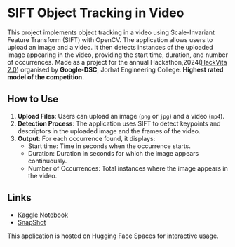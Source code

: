 # SIFT Object Tracking in Video

This project implements object tracking in a video using Scale-Invariant Feature Transform (SIFT) with OpenCV. The application allows users to upload an image and a video. It then detects instances of the uploaded image appearing in the video, providing the start time, duration, and number of occurrences.
Made as a project for the annual Hackathon,2024([HackVita 2.0](https://gdsc.community.dev/events/details/developer-student-clubs-jorhat-engineering-college-jorhat-presents-hackvita-20/)) organised by **Google-DSC**, Jorhat Engineering College.
**Highest rated model of the competition.**

## How to Use

1. **Upload Files**: Users can upload an image (`png` or `jpg`) and a video (`mp4`).
2. **Detection Process**: The application uses SIFT to detect keypoints and descriptors in the uploaded image and the frames of the video.
3. **Output**: For each occurrence found, it displays:
   - Start time: Time in seconds when the occurrence starts.
   - Duration: Duration in seconds for which the image appears continuously.
   - Number of Occurrences: Total instances where the image appears in the video.

## Links

- [Kaggle Notebook](https://www.kaggle.com/code/hillol10/sift-object-tracking/notebook)
- [SnapShot](https://huggingface.co/spaces/hillol7/SnapShot)

This application is hosted on Hugging Face Spaces for interactive usage.

